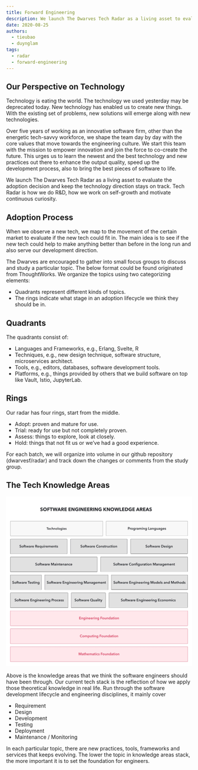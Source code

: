 ```yaml
---
title: Forward Engineering
description: We launch The Dwarves Tech Radar as a living asset to evaluate the adoption decision and keep the technology direction stays on track. Tech Radar is how we do R&D, how we work on self-growth and motivate continuous curiosity.
date: 2020-08-25
authors:
  - tieubao
  - duynglam
tags:
  - radar
  - forward-engineering
---
```


## Our Perspective on Technology

Technology is eating the world. The technology we used yesterday may be deprecated today. New technology has enabled us to create new things. With the existing set of problems, new solutions will emerge along with new technologies.

Over five years of working as an innovative software firm, other than the energetic tech-savvy workforce, we shape the team day by day with the core values that move towards the engineering culture. We start this team with the mission to empower innovation and join the force to co-create the future. This urges us to learn the newest and the best technology and new practices out there to enhance the output quality, speed up the development process, also to bring the best pieces of software to life.

We launch The Dwarves Tech Radar as a living asset to evaluate the adoption decision and keep the technology direction stays on track. Tech Radar is how we do R&D, how we work on self-growth and motivate continuous curiosity.

## Adoption Process

When we observe a new tech, we map to the movement of the certain market to evaluate if the new tech could fit in. The main idea is to see if the new tech could help to make anything better than before in the long run and also serve our development direction.

The Dwarves are encouraged to gather into small focus groups to discuss and study a particular topic. The below format could be found originated from ThoughtWorks. We organize the topics using two categorizing elements:

- Quadrants represent different kinds of topics.
- The rings indicate what stage in an adoption lifecycle we think they should be in.

## Quadrants

The quadrants consist of:

- Languages and Frameworks, e.g., Erlang, Svelte, R
- Techniques, e.g., new design technique, software structure, microservices architect.
- Tools, e.g., editors, databases, software development tools.
- Platforms, e.g., things provided by others that we build software on top like Vault, Istio, JupyterLab.

## Rings

Our radar has four rings, start from the middle.

- Adopt: proven and mature for use.
- Trial: ready for use but not completely proven.
- Assess: things to explore, look at closely.
- Hold: things that not fit us or we’ve had a good experience.

For each batch, we will organize into volume in our github repository (dwarvesf/radar) and track down the changes or comments from the study group.

## The Tech Knowledge Areas

![](assets/dwarves-tech-radar-the-introduction_8e5f7f8bb132590bfbf3105155047b6c_md5.webp)

Above is the knowledge areas that we think the software engineers should have been through. Our current tech stack is the reflection of how we apply those theoretical knowledge in real life. Run through the software development lifecycle and engineering disciplines, it mainly cover

- Requirement
- Design
- Development
- Testing
- Deployment
- Maintenance / Monitoring

In each particular topic, there are new practices, tools, frameworks and services that keeps evolving. The lower the topic in knowledge areas stack, the more important it is to set the foundation for engineers.
